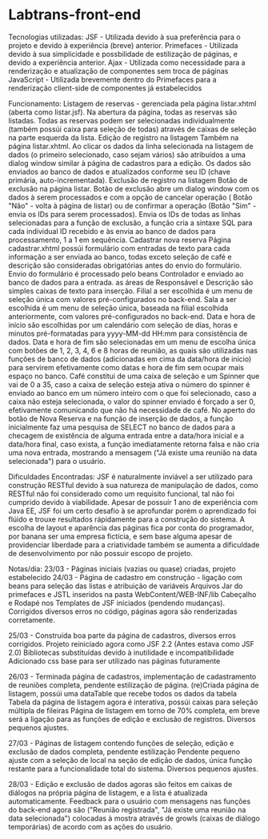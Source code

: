 # Labtrans-front-end
Tecnologias utilizadas:
  JSF - Utilizada devido à sua preferência para o projeto e devido à experiência (breve) anterior.
  Primefaces - Utilizada devido à sua simplicidade e possbilidade de estilização de páginas, e devido a experiência anterior.
  Ajax - Utilizada como necessidade para a renderização e atualização de componentes sem troca de páginas
  JavaScript - Utilizada brevemente dentro do Primefaces para a renderização client-side de componentes já estabelecidos
  
  Funcionamento:
    Listagem de reservas -
      gerenciada pela página listar.xhtml (aberta como listar.jsf).
      Na abertura da página, todas as reservas são listadas.
      Todas as reservas podem ser selecionadas individualmente (também possúi caixa para seleção de todas) através de caixas de seleção       na parte esquerda da lista.
    Edição de registro na listagem
      Também na página listar.xhtml.
      Ao clicar os dados da linha selecionada na listagem de dados (o primeiro selecionado, caso sejam vários) são atribuídos a uma           dialog window similar à página de cadastros para a edição.
      Os dados são enviados ao banco de dados e atualizados conforme seu ID (chave primária, auto-incrementada).
    Exclusão de registro na listagem
      Botão de exclusão na página listar.
      Botão de exclusão abre um dialog window com os dados à serem processados e com a opção de cancelar operação ( Botão "Não" - volta         à página de listar) ou de confirmar a operação (Botão "Sim" - envia os IDs para serem processados).
      Envia os IDs de todas as linhas selecionadas para a função de exclusão, a função cria a sintaxe SQL para cada individual ID             recebido e às envia ao banco de dados para processamento, 1 a 1 em sequência.
    Cadastrar nova reserva
      Página cadastrar.xhtml
      possúi formulário com entradas de texto para cada informação a ser enviada ao banco, todas exceto seleção de café e descrição são       consideradas obrigatórias antes do envio do formulário.
      Envio do formulário é processado pelo beans Controlador e enviado ao banco de dados para a entrada.
      as áreas de Responsável e Descrição são simples caixas de texto para inserção.
      Filial a ser escolhida é um menu de seleção única com valores pré-configurados no back-end.
      Sala a ser escolhida é um menu de seleção única, baseada na filial escolhida anteriormente, com valores pré-configurados no 
      back-end.
      Data e hora de início são escolhidas por um calendário com seleção de dias, horas e minutos pré-formatadas para yyyy-MM-dd HH:mm
      para consistência de dados.
      Data e hora de fim são selecionadas em um menu de escolha única com botões de 1, 2, 3, 4, 6 e 8 horas de reunião, as quais são           utilizadas nas funções de banco de dados (adicionadas em cima da data/hora de início) para servirem efetivamente como datas e hora       de fim sem ocupar mais espaço no banco.
      Café constitui de uma caixa de seleção e um Spinner que vai de 0 a 35, caso a caixa de seleção esteja ativa o número do spinner é       enviado ao banco em um número inteiro com o que foi selecionado, caso a caixa não esteja selecionada, o valor do spinner enviado é       forçado a ser 0, efetivamente comunicando que não há necessidade de café.
      No aperto do botão de Nova Reserva e na função de inserção de dados, a função inicialmente faz uma pesquisa de SELECT no banco de       dados para a checagem de existência de alguma entrada entre a data/hora inicial e a data/hora final, caso exista, a função               imediatamente retorna falsa e não cria uma nova entrada, mostrando a mensagem ("Já existe uma reunião na data selecionada") para o       usuário.
      
  
  Dificuldades Encontradas: 
    JSF é naturalmente inviável a ser utilizado para construção RESTful devido à sua natureza de manipulação de dados, como RESTful não foi considerado como um requisito funcional, tal não foi cumprido devido à viabilidade.
    Apesar de possuír 1 ano de experiência com Java EE, JSF foi um certo desafio à se aprofundar porém o aprendizado foi flúido e trouxe resultados rápidamente para a construção do sistema.
    A escolha de layout e aparência das páginas fica por conta do programador, por banana ser uma empresa fictícia, e sem base alguma apesar de providenciar liberdade para a criatividade também se aumenta a dificuldade de desenvolvimento por não possuir escopo de projeto.
  
  Notas/dia:
  23/03 - Páginas iniciais (vazias ou quase) criadas, projeto estabelecido
  24/03 - Página de cadastro em construção - ligação com beans para seleção das listas e atribuição de variáveis
          Arquivos Jar do primefaces e JSTL inseridos na pasta WebContent/WEB-INF/lib
          Cabeçalho e Rodapé nos Templates de JSF iniciados (pendendo mudanças).
          Corrigidos diversos erros no código, páginas agora são renderizadas corretamente.
          
  25/03 - Construída boa parte da página de cadastros, diversos erros corrigidos.
          Projeto reiniciado agora como JSF 2.2 (Antes estava como JSF 2.0)
          Bibliotecas substituídas devido à inutilidade e incompatibilidade
          Adicionado css base para ser utilizado nas páginas futuramente
          
  26/03 - Terminada página de cadastros, implementação de cadastramento de reuniões completa, pendente estilização de página.
          (re)Criada página de listagem, possúi uma dataTable que recebe todos os dados da tabela
          Tabela da página de listagem agora é interativa, possúi caixas para seleção múltipla de fileiras
          Página de listagem em torno de 70% completa, em breve será a ligação para as funções de edição e exclusão de registros.
          Diversos pequenos ajustes.
          
  27/03 - Páginas de listagem contendo funções de seleção, edição e exclusão de dados completa, pendente estilização
          Pendente pequeno ajuste com a seleção de local na seção de edição de dados, única função restante para a funcionalidade total           do sistema.
          Diversos pequenos ajustes.
          
  28/03 - Edição e exclusão de dados agoras são feitos em caixas de diálogos na própria página de listagem, e a lista é atualizada                 automaticamente.
          Feedback para o usuário com mensagens nas funções do back-end agora são ("Reunião registrada", "Já existe uma reunião na data           selecionada") colocadas à mostra através de growls (caixas de diálogo temporárias) de acordo com as ações do usuário.
     
